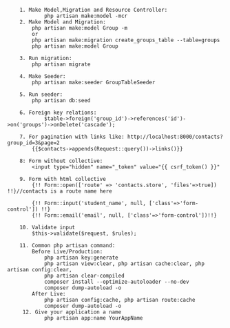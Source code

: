         1. Make Model,Migration and Resource Controller:
                php artisan make:model -mcr
        2. Make Model and Migration:
        	php artisan make:model Group -m
        	or
        	php artisan make:migration create_groups_table --table=groups
        	php artisan make:model Group
        
        3. Run migration:
        	php artisan migrate
        
        4. Make Seeder:
        	php artisan make:seeder GroupTableSeeder
        
        5. Run seeder:
        	php artisan db:seed
        
        6. Foreign key relations:
        		$table->foreign('group_id')->references('id')->on('groups')->onDelete('cascade');
        
        7. For pagination with links like: http://localhost:8000/contacts?group_id=3&page=2
        	{{$contacts->appends(Request::query())->links()}}
        
        8: Form without collective:
        	<input type="hidden" name="_token" value="{{ csrf_token() }}"
        
        9. Form with html collective
        	{!! Form::open(['route' => 'contacts.store', 'files'=>true]) !!}//contacts is a route name here
        
        	{!! Form::input('student_name', null, ['class'=>'form-control']) !!}
        	{!! Form::email('email', null, ['class'=>'form-control'])!!}
        
        10. Validate input
            $this->validate($request, $rules);
            
        11. Common php artisan command:
            Before Live/Production:
                php artisan key:generate    
                php artisan view:clear, php artisan cache:clear, php artisan config:clear,             
                php artisan clear-compiled
                composer install --optimize-autoloader --no-dev
                composer dump-autoload -o
            After Live:            
                php artisan config:cache, php artisan route:cache            
                composer dump-autoload -o
         12. Give your application a name
                php artisan app:name YourAppName
